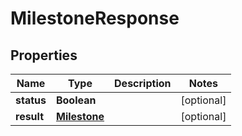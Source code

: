

# MilestoneResponse


## Properties

| Name | Type | Description | Notes |
|------------ | ------------- | ------------- | -------------|
|**status** | **Boolean** |  |  [optional] |
|**result** | [**Milestone**](Milestone.md) |  |  [optional] |



